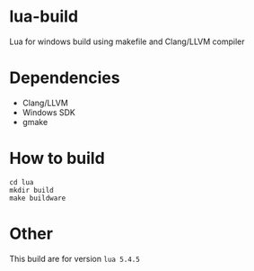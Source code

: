# lua-build
Lua for windows build using makefile and Clang/LLVM compiler

# Dependencies
- Clang/LLVM
- Windows SDK
- gmake

# How to build
```
cd lua
mkdir build
make buildware
```

# Other
This build are for version `lua 5.4.5`
